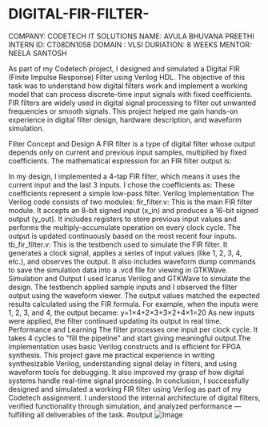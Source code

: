 # DIGITAL-FIR-FILTER-
COMPANY: CODETECH IT SOLUTIONS 
NAME: AVULA BHUVANA PREETHI
INTERN ID: CT08DN1058
DOMAIN : VLSI
DURIATION: 8 WEEKS
MENTOR: NEELA SANTOSH

As part of my Codetech project, I designed and simulated a Digital FIR (Finite Impulse Response) Filter using Verilog HDL. The objective of this task was to understand how digital filters work and implement a working model that can process discrete-time input signals with fixed coefficients. FIR filters are widely used in digital signal processing to filter out unwanted frequencies or smooth signals. This project helped me gain hands-on experience in digital filter design, hardware description, and waveform simulation.

Filter Concept and Design
A FIR filter is a type of digital filter whose output depends only on current and previous input samples, multiplied by fixed coefficients. The mathematical expression for an FIR filter output is:

In my design, I implemented a 4-tap FIR filter, which means it uses the current input and the last 3 inputs. I chose the coefficients as:
These coefficients represent a simple low-pass filter.
Verilog Implementation
The Verilog code consists of two modules:
fir_filter.v: This is the main FIR filter module. It accepts an 8-bit signed input (x_in) and produces a 16-bit signed output (y_out). It includes registers to store previous input values and performs the multiply-accumulate operation on every clock cycle. The output is updated continuously based on the most recent four inputs.
tb_fir_filter.v: This is the testbench used to simulate the FIR filter. It generates a clock signal, applies a series of input values (like 1, 2, 3, 4, etc.), and observes the output. It also includes waveform dump commands to save the simulation data into a .vcd file for viewing in GTKWave.
Simulation and Output
I used Icarus Verilog and GTKWave to simulate the design. The testbench applied sample inputs and I observed the filter output using the waveform viewer. The output values matched the expected results calculated using the FIR formula. For example, when the inputs were 1, 2, 3, and 4, the output became:
y=1×4+2×3+3×2+4×1=20
As new inputs were applied, the filter continued updating its output in real time.
Performance and Learning
The filter processes one input per clock cycle.
It takes 4 cycles to "fill the pipeline" and start giving meaningful output.The implementation uses basic Verilog constructs and is efficient for FPGA synthesis.
This project gave me practical experience in writing synthesizable Verilog, understanding signal delay in filters, and using waveform tools for debugging. It also improved my grasp of how digital systems handle real-time signal processing.
In conclusion, I successfully designed and simulated a working FIR filter using Verilog as part of my Codetech assignment. I understood the internal architecture of digital filters, verified functionality through simulation, and analyzed performance — fulfilling all deliverables of the task.
#output
![Image](https://github.com/user-attachments/assets/ef416c72-0b10-486d-9c34-4047f7a96df2)

